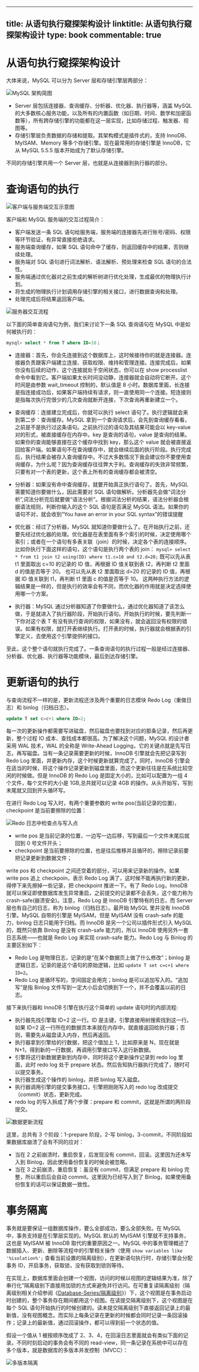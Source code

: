 
---
title: 从语句执行窥探架构设计
linktitle: 从语句执行窥探架构设计
type: book
commentable: true
---

# 从语句执行窥探架构设计

大体来说，MySQL 可以分为 Server 层和存储引擎层两部分：

![MySQL 架构简图](https://pic.imgdb.cn/item/606e9b2f8322e6675ce9cd8b.jpg)

- Server 层包括连接器、查询缓存、分析器、优化器、执行器等，涵盖 MySQL 的大多数核心服务功能，以及所有的内置函数（如日期、时间、数学和加密函数等），所有跨存储引擎的功能都在这一层实现，比如存储过程、触发器、视图等。
- 存储引擎层负责数据的存储和提取。其架构模式是插件式的，支持 InnoDB、MyISAM、Memory 等多个存储引擎。现在最常用的存储引擎是 InnoDB，它从 MySQL 5.5.5 版本开始成为了默认存储引擎。

不同的存储引擎共用一个 Server 层，也就是从连接器到执行器的部分。

# 查询语句的执行

![客户端与服务端交互示意图](https://ngte-superbed.oss-cn-beijing.aliyuncs.com/superbed/2021/07/25/60fd0fd75132923bf8871929.jpg)

客户端和 MySQL 服务端的交互过程简介：

- 客户端发送一条 SQL 语句给服务端，服务端的连接器先进行账号/密码、权限等环节验证，有异常直接拒绝请求。
- 服务端查询缓存，如果 SQL 语句命中了缓存，则返回缓存中的结果，否则继续处理。
- 服务端对 SQL 语句进行词法解析、语法解析、预处理来检查 SQL 语句的合法性。
- 服务端通过优化器对之前生成的解析树进行优化处理，生成最优的物理执行计划。
- 将生成的物理执行计划调用存储引擎的相关接口，进行数据查询和处理。
- 处理完成后将结果返回客户端。

![服务器交互流程](https://ngte-superbed.oss-cn-beijing.aliyuncs.com/superbed/2021/07/25/60fd10945132923bf88ad7d5.jpg)

以下面的简单查询语句为例，我们来讨论下一条 SQL 查询语句在 MySQL 中是如何被执行的：

```sql
mysql> select * from T where ID=10；
```

- 连接器：首先，你会先连接到这个数据库上，这时候接待你的就是连接器。连接器负责跟客户端建立连接、获取权限、维持和管理连接。连接完成后，如果你没有后续的动作，这个连接就处于空闲状态，你可以在 show processlist 命令中看到它。客户端如果太长时间没动静，连接器就会自动将它断开。这个时间是由参数 wait_timeout 控制的，默认值是 8 小时。数据库里面，长连接是指连接成功后，如果客户端持续有请求，则一直使用同一个连接。短连接则是指每次执行完很少的几次查询就断开连接，下次查询再重新建立一个。

- 查询缓存：连接建立完成后，你就可以执行 select 语句了。执行逻辑就会来到第二步：查询缓存。MySQL 拿到一个查询请求后，会先到查询缓存看看，之前是不是执行过这条语句。之前执行过的语句及其结果可能会以 key-value 对的形式，被直接缓存在内存中。key 是查询的语句，value 是查询的结果。如果你的查询能够直接在这个缓存中找到 key，那么这个 value 就会被直接返回给客户端。如果语句不在查询缓存中，就会继续后面的执行阶段。执行完成后，执行结果会被存入查询缓存中。不过大多数情况下我会建议你不要使用查询缓存，为什么呢？因为查询缓存往往弊大于利。查询缓存的失效非常频繁，只要有对一个表的更新，这个表上所有的查询缓存都会被清空。

- 分析器：如果没有命中查询缓存，就要开始真正执行语句了。首先，MySQL 需要知道你要做什么，因此需要对 SQL 语句做解析。分析器先会做“词法分析”,词法分析完后就要做“语法分析”。根据词法分析的结果，语法分析器会根据语法规则，判断你输入的这个 SQL 语句是否满足 MySQL 语法。如果你的语句不对，就会收到“You have an error in your SQL syntax”的错误提醒

- 优化器：经过了分析器，MySQL 就知道你要做什么了。在开始执行之前，还要先经过优化器的处理。优化器是在表里面有多个索引的时候，决定使用哪个索引；或者在一个语句有多表关联（join）的时候，决定各个表的连接顺序。比如你执行下面这样的语句，这个语句是执行两个表的 join： `mysql> select * from t1 join t2 using(ID) where t1.c=10 and t2.d=20;` 既可以先从表 t1 里面取出 c=10 的记录的 ID 值，再根据 ID 值关联到表 t2，再判断 t2 里面 d 的值是否等于 20。 也可以先从表 t2 里面取出 d=20 的记录的 ID 值，再根据 ID 值关联到 t1，再判断 t1 里面 c 的值是否等于 10。 这两种执行方法的逻辑结果是一样的，但是执行的效率会有不同，而优化器的作用就是决定选择使用哪一个方案。

- 执行器：MySQL 通过分析器知道了你要做什么，通过优化器知道了该怎么做，于是就进入了执行器阶段，开始执行语句。开始执行的时候，要先判断一下你对这个表 T 有没有执行查询的权限，如果没有，就会返回没有权限的错误。如果有权限，就打开表继续执行。打开表的时候，执行器就会根据表的引擎定义，去使用这个引擎提供的接口。

至此，这个整个语句就执行完成了。一条查询语句的执行过程一般是经过连接器、分析器、优化器、执行器等功能模块，最后到达存储引擎。

# 更新语句的执行

与查询流程不一样的是，更新流程还涉及两个重要的日志模块 Redo Log（重做日志）和 binlog（归档日志）。

```sql
update T set c=c+1 where ID=2;
```

每一次的更新操作都需要写进磁盘，然后磁盘也要找到对应的那条记录，然后再更新，整个过程 IO 成本、查找成本都很高。为了解决这个问题，MySQL 的设计者采用 WAL 技术，WAL 的全称是 Write-Ahead Logging，它的关键点就是先写日志，再写磁盘。当有一条记录需要更新的时候，InnoDB 引擎就会先把记录写到 Redo Log 里面，并更新内存，这个时候更新就算完成了。同时，InnoDB 引擎会在适当的时候，将这个操作记录更新到磁盘里面，而这个更新往往是在系统比较空闲的时候做。但是 InnoDB 的 Redo Log 是固定大小的，比如可以配置为一组 4 个文件，每个文件的大小是 1GB,总共就可以记录 4GB 的操作。从头开始写，写到末尾就又回到开头循环写。

在进行 Redo Log 写入时，有两个重要参数的 write pos(当前记录的位置)，checkpoint 是当前要擦除的位置：

![Redo 日志中检查点与写入点](https://pic.imgdb.cn/item/606eacbd8322e6675cfc49d2.jpg)

- write pos 是当前记录的位置，一边写一边后移，写到最后一个文件末尾后就回到 0 号文件开头；
- checkpoint 是当前要擦除的位置，也是往后推移并且循环的，擦除记录前要把记录更新到数据文件；

write pos 和 checkpoint 之间还空着的部分，可以用来记录新的操作。如果 write pos 追上 checkpoin，表示 Redo Log 满了，这时候不能再执行新的更新，得停下来先擦掉一些记录，把 checkpoint 推进一下。有了 Redo Log，InnoDB 就可以保证即使数据库发生异常重启，之前提交的记录都不会丢失，这个能力称为 crash-safe(崩溃安全)。注意，Redo Log 是 InnoDB 引擎特有的日志，而 Server 层也有自己的日志，称为 binlog（归档日志）。最开始 MySQL 里并没有 InnoDB 引擎。MySQL 自带的引擎是 MyISAM，但是 MyISAM 没有 crash-safe 的能力，binlog 日志只能用于归档。而 InnoDB 是另一个公司以插件形式引入 MySQL 的，既然只依靠 Binlog 是没有 crash-safe 能力的，所以 InnoDB 使用另外一套日志系统——也就是 Redo Log 来实现 crash-safe 能力。Redo Log 与 Binlog 的主要区别如下：

- Redo Log 是物理日志，记录的是“在某个数据页上做了什么修改”；binlog 是逻辑日志，记录的是这个语句的原始逻辑，比如 `update T set c=c+1 where ID=2`。
- Redo Log 是循环写的，空间固定会用完；binlog 是可以追加写入的。“追加写”是指 Binlog 文件写到一定大小后会切换到下一个，并不会覆盖以前的日志。

接下来执行器和 InnoDB 引擎在执行这个简单的 update 语句时的内部流程:

- 执行器先找引擎取 ID=2 这一行。ID 是主键，引擎直接用树搜索找到这一行。如果 ID=2 这一行所在的数据页本来就在内存中，就直接返回给执行器；否则，需要先从磁盘读入内存，然后再返回。
- 执行器拿到引擎给的行数据，把这个值加上 1，比如原来是 N，现在就是 N+1，得到新的一行数据，再调用引擎接口写入这行新数据。
- 引擎将这行新数据更新到内存中，同时将这个更新操作记录到 redo log 里面，此时 redo log 处于 prepare 状态。然后告知执行器执行完成了，随时可以提交事务。
- 执行器生成这个操作的 binlog，并把 binlog 写入磁盘。
- 执行器调用引擎的提交事务接口，引擎把刚刚写入的 redo log 改成提交（commit）状态，更新完成。
- redo log 的写入拆成了两个步骤：prepare 和 commit，这就是所谓的两阶段提交。

![数据更新流程](https://pic.imgdb.cn/item/606eb0398322e6675cffab40.jpg)

这里，总共有 3 个阶段：1-prepare 阶段，2-写 binlog，3-commit，不同阶段如果数据库崩溃了会有不同的应对：

- 当在 2 之前崩溃时，重启恢复，后发现没有 commit，回滚。这里因为还未写入到 Binlog，因此使用备份恢复的时候会被忽略。
- 当在 3 之前崩溃，重启恢复：虽没有 commit，但满足 prepare 和 binlog 完整，所以重启后会自动 commit。这里因为已经写入到了 Binlog，如果使用备份恢复的话可以保证数据一致性。

# 事务隔离

事务就是要保证一组数据库操作，要么全部成功，要么全部失败。在 MySQL 中，事务支持是在引擎层实现的。MySQL 默认的 MyISAM 引擎就不支持事务，这也是 MyISAM 被 InnoDB 取代的重要原因之一。MySQL 中的事务管理概述了数据插入、更新、删除等流程中的引擎相关操作（使用 `show variables like '%isolation%';` 查看当前设置的隔离级别），在更新语句执行时，存储引擎会分配事务 ID，开启事务，获取锁，没有获取到锁则等待。

在实现上，数据库里面会创建一个视图，访问的时候以视图的逻辑结果为准，除了串行化”隔离级别下直接用加锁的方式来避免并行访问。在可重复读隔离级别（隔离级别相关介绍参阅《[Database-Series/隔离级别](https://github.com/wx-chevalier/Database-Series?q=)》）下，这个视图是在事务启动时创建的，整个事务存在期间都用这个视图。在读提交隔离级别下，这个视图是在每个 SQL 语句开始执行的时候创建的。读未提交隔离级别下直接返回记录上的最新值，没有视图概念。而实际上每条记录在更新的时候都会同时记录一条回滚操作；记录上的最新值，通过回滚操作，都可以得到前一个状态的值。

假设一个值从 1 被按顺序改成了 2、3、4，在回滚日志里面就会有类似下面的记录。不同时刻启动的事务会有不同的 read-view，同一条记录在系统中可以存在多个版本，就是数据库的多版本并发控制（MVCC）：

![多版本隔离](https://pic.imgdb.cn/item/607298148322e6675c7a4e2a.jpg)

    